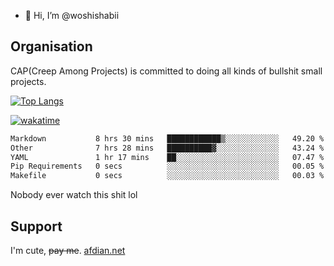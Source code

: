 - 👋 Hi, I’m @woshishabii

## Organisation

CAP(Creep Among Projects) is committed to doing all kinds of bullshit small projects.

[![Top Langs](https://github-readme-stats.vercel.app/api/top-langs/?username=woshishabii&layout=compact)](https://github.com/anuraghazra/github-readme-stats)

[![wakatime](https://wakatime.com/badge/user/34d02784-acc1-4a16-82d7-33fdb53c4ed6.svg)](https://wakatime.com/@34d02784-acc1-4a16-82d7-33fdb53c4ed6)


<!--START_SECTION:waka-->

```txt
Markdown           8 hrs 30 mins   ████████████▒░░░░░░░░░░░░   49.20 %
Other              7 hrs 28 mins   ██████████▓░░░░░░░░░░░░░░   43.24 %
YAML               1 hr 17 mins    ██░░░░░░░░░░░░░░░░░░░░░░░   07.47 %
Pip Requirements   0 secs          ░░░░░░░░░░░░░░░░░░░░░░░░░   00.05 %
Makefile           0 secs          ░░░░░░░░░░░░░░░░░░░░░░░░░   00.03 %
```

<!--END_SECTION:waka-->

Nobody ever watch this shit lol

## Support
I'm cute, ~~pay me~~.
[afdian.net](https://afdian.com/a/woshishabi)

<!---
woshishabii/woshishabii is a ✨ special ✨ repository because its `README.md` (this file) appears on your GitHub profile.
You can click the Preview link to take a look at your changes.
--->
